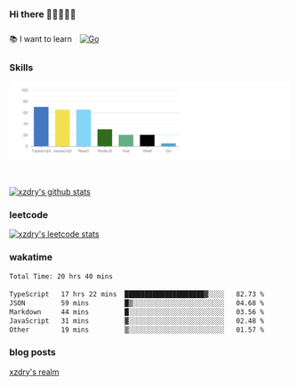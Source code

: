 ### Hi there 👋👋👋👋👋

 :books: I want to learn <a href="https://go.dev/" target="_blank"><img style="margin: 10px" src="https://profilinator.rishav.dev/skills-assets/go-original.svg" alt="Go" height="50" /></a>  

### Skills
![](img/2022-09-05-22-04-20.png)

<br />

[![xzdry's github stats](https://github-readme-stats.vercel.app/api?username=xzdry&count_private=true&show_icons=true&theme=vue)](https://github.com/xzdry)

### leetcode
[![xzdry's leetcode stats](https://leetcard.jacoblin.cool/xzdry-2?theme=light&font=Anek%20Kannada&site=cn)](https://leetcode.cn/u/xzdry-2/)

### wakatime
<!--START_SECTION:waka-->

```text
Total Time: 20 hrs 40 mins

TypeScript   17 hrs 22 mins  ████████████████████▓░░░░   82.73 %
JSON         59 mins         █▒░░░░░░░░░░░░░░░░░░░░░░░   04.68 %
Markdown     44 mins         █░░░░░░░░░░░░░░░░░░░░░░░░   03.56 %
JavaScript   31 mins         ▓░░░░░░░░░░░░░░░░░░░░░░░░   02.48 %
Other        19 mins         ▒░░░░░░░░░░░░░░░░░░░░░░░░   01.57 %
```

<!--END_SECTION:waka-->

### blog posts
[xzdry's realm](https://www.justdry.net/)
